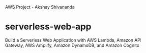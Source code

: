 AWS Project - Akshay Shivananda 
# serverless-web-app
Build a Serverless Web Application with AWS Lambda, Amazon API Gateway, AWS Amplify, Amazon DynamoDB, and Amazon Cognito
